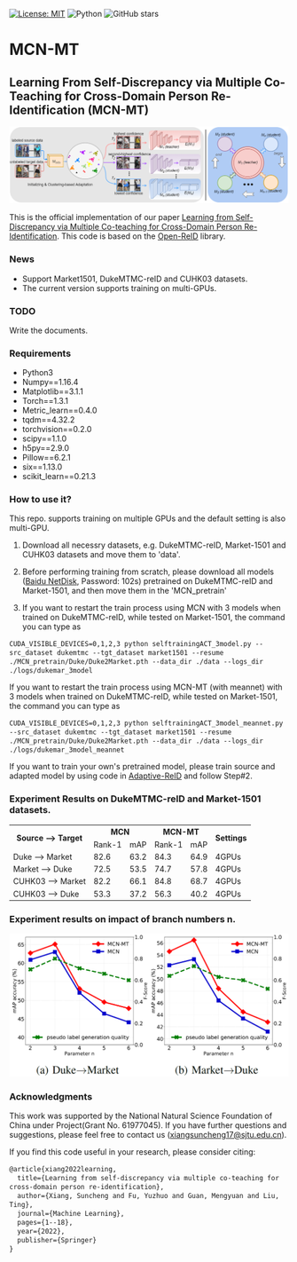 [![License: MIT](https://img.shields.io/badge/License-MIT-yellow.svg)](https://opensource.org/licenses/MIT)
![Python](https://img.shields.io/badge/python-green.svg)
![GitHub stars](https://img.shields.io/github/stars/JeremyXSC/MCN-MT.svg?style=flat&label=Star)

# MCN-MT

## Learning From Self-Discrepancy via Multiple Co-Teaching for Cross-Domain Person Re-Identification (MCN-MT)

<img src='images/MCN-MT.png'/>

This is the official implementation of our paper [Learning from Self-Discrepancy via Multiple Co-teaching for Cross-Domain Person Re-Identification](http://arxiv.org/abs/2104.02265). This code is based on the [Open-ReID](https://github.com/Cysu/open-reid) library.

### News
- Support Market1501, DukeMTMC-reID and CUHK03 datasets.
- The current version supports training on multi-GPUs.


### TODO
Write the documents.

### Requirements
- Python3
- Numpy==1.16.4
- Matplotlib==3.1.1
- Torch==1.3.1
- Metric_learn==0.4.0
- tqdm==4.32.2
- torchvision==0.2.0
- scipy==1.1.0
- h5py==2.9.0
- Pillow==6.2.1
- six==1.13.0
- scikit_learn==0.21.3

### How to use it?
This repo. supports training on multiple GPUs and the default setting is also multi-GPU.

1. Download all necessry datasets, e.g. DukeMTMC-reID, Market-1501 and CUHK03 datasets and move them to 'data'.  

2. Before performing training from scratch, please download all models ([Baidu NetDisk](https://pan.baidu.com/s/1WcjIyvoW8RI-FrEdsnLVgg), Password: 102s) pretrained on DukeMTMC-reID and Market-1501, and then move them in the 'MCN_pretrain'

3. If you want to restart the train process using MCN with 3 models when trained on DukeMTMC-reID, while tested on Market-1501, the command you can type as
```
CUDA_VISIBLE_DEVICES=0,1,2,3 python selftrainingACT_3model.py --src_dataset dukemtmc --tgt_dataset market1501 --resume ./MCN_pretrain/Duke/Duke2Market.pth --data_dir ./data --logs_dir ./logs/dukemar_3model
```

If you want to restart the train process using MCN-MT (with meannet) with 3 models when trained on DukeMTMC-reID, while tested on Market-1501, the command you can type as
```
CUDA_VISIBLE_DEVICES=0,1,2,3 python selftrainingACT_3model_meannet.py --src_dataset dukemtmc --tgt_dataset market1501 --resume ./MCN_pretrain/Duke/Duke2Market.pth --data_dir ./data --logs_dir ./logs/dukemar_3model_meannet
```

If you want to train your own's pretrained model, please train source and adapted model by using code in [Adaptive-ReID](https://github.com/LcDog/DomainAdaptiveReID) and follow Step#2.

### Experiment Results on DukeMTMC-reID and Market-1501 datasets.
<!-- markdownlint-disable MD033 -->
<table>
    <tr>
        <th rowspan="2">Source --&gt; Target</th>
        <th colspan="2">MCN</th>
        <th colspan="2">MCN-MT</th>
        <th rowspan="2">Settings</th>
    </tr>
    <tr>
        <td>Rank-1</td>
        <td>mAP</td>
        <td>Rank-1</td>
        <td>mAP</td>
    </tr>
    <tr><td>Duke --&gt; Market</td><td>82.6</td><td>63.2</td><td>84.3</td><td>64.9</td><td>4GPUs</td></tr>
    <tr><td>Market --&gt; Duke</td><td>72.5</td><td>53.5</td><td>74.7</td><td>57.8</td><td>4GPUs</td></tr>
    <tr><td>CUHK03 --&gt; Market</td><td>82.2</td><td>66.1</td><td>84.8</td><td>68.7</td><td>4GPUs</td></tr>
    <tr><td>CUHK03 --&gt; Duke</td><td>53.3</td><td>37.2</td><td>56.3</td><td>40.2</td><td>4GPUs</td></tr>
</table>

### Experiment results on impact of branch numbers n.
<img src='images/results.png'/>

### Acknowledgments
This work was supported by the National Natural Science Foundation of China under Project(Grant No. 61977045).
If you have further questions and suggestions, please feel free to contact us (xiangsuncheng17@sjtu.edu.cn).

If you find this code useful in your research, please consider citing:
```
@article{xiang2022learning,
  title={Learning from self-discrepancy via multiple co-teaching for cross-domain person re-identification},
  author={Xiang, Suncheng and Fu, Yuzhuo and Guan, Mengyuan and Liu, Ting},
  journal={Machine Learning},
  pages={1--18},
  year={2022},
  publisher={Springer}
}
```